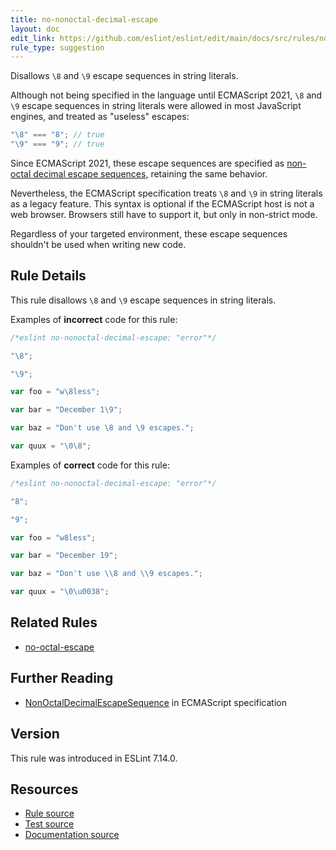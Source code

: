 ```yaml
---
title: no-nonoctal-decimal-escape
layout: doc
edit_link: https://github.com/eslint/eslint/edit/main/docs/src/rules/no-nonoctal-decimal-escape.md
rule_type: suggestion
---
```


<!--RECOMMENDED-->

<!--SUGGESTIONS-->

Disallows `\8` and `\9` escape sequences in string literals.

Although not being specified in the language until ECMAScript 2021, `\8` and `\9` escape sequences in string literals were allowed in most JavaScript engines, and treated as "useless" escapes:

```js
"\8" === "8"; // true
"\9" === "9"; // true
```

Since ECMAScript 2021, these escape sequences are specified as [non-octal decimal escape sequences](https://tc39.es/ecma262/#prod-annexB-NonOctalDecimalEscapeSequence), retaining the same behavior.

Nevertheless, the ECMAScript specification treats `\8` and `\9` in string literals as a legacy feature. This syntax is optional if the ECMAScript host is not a web browser. Browsers still have to support it, but only in non-strict mode.

Regardless of your targeted environment, these escape sequences shouldn't be used when writing new code.

## Rule Details

This rule disallows `\8` and `\9` escape sequences in string literals.

Examples of **incorrect** code for this rule:

```js
/*eslint no-nonoctal-decimal-escape: "error"*/

"\8";

"\9";

var foo = "w\8less";

var bar = "December 1\9";

var baz = "Don't use \8 and \9 escapes.";

var quux = "\0\8";
```

Examples of **correct** code for this rule:

```js
/*eslint no-nonoctal-decimal-escape: "error"*/

"8";

"9";

var foo = "w8less";

var bar = "December 19";

var baz = "Don't use \\8 and \\9 escapes.";

var quux = "\0\u0038";
```

## Related Rules

* [no-octal-escape](no-octal-escape)

## Further Reading

* [NonOctalDecimalEscapeSequence](https://tc39.es/ecma262/#prod-annexB-NonOctalDecimalEscapeSequence) in ECMAScript specification

## Version

This rule was introduced in ESLint 7.14.0.

## Resources

* [Rule source](https://github.com/eslint/eslint/tree/HEAD/lib/rules/no-nonoctal-decimal-escape.js)
* [Test source](https://github.com/eslint/eslint/tree/HEAD/tests/lib/rules/no-nonoctal-decimal-escape.js)
* [Documentation source](https://github.com/eslint/eslint/tree/HEAD/docs/src/rules/no-nonoctal-decimal-escape.md)
